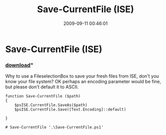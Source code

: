 ﻿---
pid:            1318
parent:         0
children:       
poster:         Bernd Kriszio
title:          Save-CurrentFile (ISE)
date:           2009-09-11 00:46:01
format:         posh
---

# Save-CurrentFile (ISE)

### [download](1318.ps1)"

Why to use a FileselectionBox to save your fresh files from ISE, don't you know your file system? OK perhaps an encoding parameter would be fine, but please don't default it to ASCII.
 

```posh
function Save-CurrentFile ($path)
{
    $psISE.CurrentFile.SaveAs($path)
    $psISE.CurrentFile.Save([Text.Encoding]::default)

}

# Save-CurrentFile '.\Save-CurrentFile.ps1'


```
